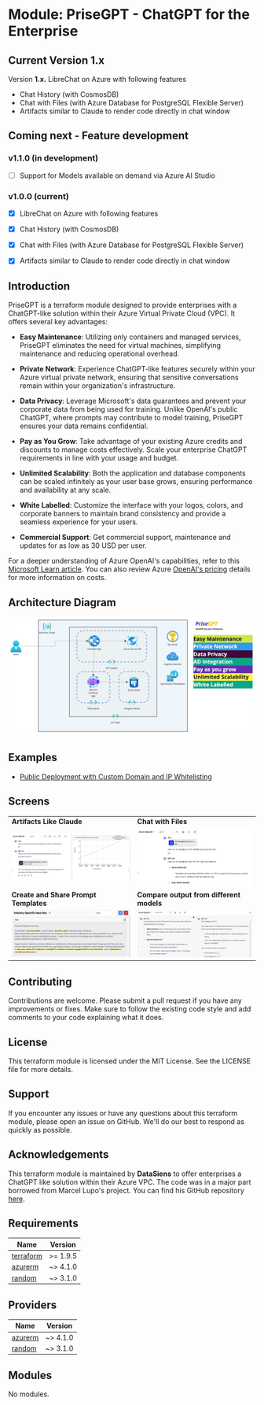 # Module: PriseGPT - ChatGPT for the Enterprise

## Current Version 1.x

Version **1.x.** LibreChat on Azure with following features
- Chat History (with CosmosDB)
- Chat with Files (with Azure Database for PostgreSQL Flexible Server)
- Artifacts similar to Claude to render code directly in chat window

## Coming next - Feature development

### v1.1.0 (in development)

- [ ] Support for Models available on demand via Azure AI Studio


### v1.0.0 (current)

- [x] LibreChat on Azure with following features
- [x] Chat History (with CosmosDB)
- [x] Chat with Files (with Azure Database for PostgreSQL Flexible Server)
- [x] Artifacts similar to Claude to render code directly in chat window


## Introduction

PriseGPT is a terraform module designed to provide enterprises with a ChatGPT-like solution within their Azure Virtual Private Cloud (VPC). It offers several key advantages:

- **Easy Maintenance**: Utilizing only containers and managed services, PriseGPT eliminates the need for virtual machines, simplifying maintenance and reducing operational overhead.

- **Private Network**: Experience ChatGPT-like features securely within your Azure virtual private network, ensuring that sensitive conversations remain within your organization's infrastructure.

- **Data Privacy**: Leverage Microsoft's data guarantees and prevent your corporate data from being used for training. Unlike OpenAI's public ChatGPT, where prompts may contribute to model training, PriseGPT ensures your data remains confidential.

- **Pay as You Grow**: Take advantage of your existing Azure credits and discounts to manage costs effectively. Scale your enterprise ChatGPT requirements in line with your usage and budget.

- **Unlimited Scalability**: Both the application and database components can be scaled infinitely as your user base grows, ensuring performance and availability at any scale.

- **White Labelled**: Customize the interface with your logos, colors, and corporate banners to maintain brand consistency and provide a seamless experience for your users.

- **Commercial Support**: Get commercial support, maintenance and updates for as low as 30 USD per user.

For a deeper understanding of Azure OpenAI's capabilities, refer to this [Microsoft Learn article](https://learn.microsoft.com/en-us/azure/ai-services/openai/overview/?wt.mc_id=DT-MVP-5004771). You can also review Azure [OpenAI's pricing](https://azure.microsoft.com/en-us/pricing/details/cognitive-services/openai-service/) details for more information on costs.

## Architecture Diagram

![PriseGPT Azure Architecture](https://raw.githubusercontent.com/datasiensai/terraform-azure-prisegpt/main/assets/PriseGPT_Azure_Architecture.jpg)

## Examples

- [Public Deployment with Custom Domain and IP Whitelisting](https://github.com/datasiensai/terraform-azure-prisegpt/tree/main/examples/public_deployment_with_custom_domain)

## Screens

<table>
  <tr>
    <td><strong>Artifacts Like Claude</strong></td>
    <td><strong>Chat with Files</strong></td>
  </tr>
  <tr>
    <td><img src="https://github.com/datasiensai/terraform-azure-prisegpt/blob/main/assets/Artifacts.png" alt="Artifacts Like Claude" style="max-width: 100%; height: auto;"></td>
    <td><img src="https://github.com/datasiensai/terraform-azure-prisegpt/blob/main/assets/FileChat.png" alt="Chat with Files" style="max-width: 100%; height: auto;"></td>
  </tr>
  <tr>
    <td><strong>Create and Share Prompt Templates</strong></td>
    <td><strong>Compare output from different models</strong></td>
  </tr>
  <tr>
    <td><img src="https://github.com/datasiensai/terraform-azure-prisegpt/blob/main/assets/PromptTemplates.png" alt="Create and Share Prompt Templates" style="max-width: 100%; height: auto;"></td>
    <td><img src="https://github.com/datasiensai/terraform-azure-prisegpt/blob/main/assets/ModelComparison.png" alt="Compare output from different models" style="max-width: 100%; height: auto;"></td>
  </tr>
</table>

## Contributing

Contributions are welcome. Please submit a pull request if you have any improvements or fixes. Make sure to follow the existing code style and add comments to your code explaining what it does.  

## License

This terraform module is licensed under the MIT License. See the LICENSE file for more details.  

## Support

If you encounter any issues or have any questions about this terraform module, please open an issue on GitHub. We'll do our best to respond as quickly as possible.  

## Acknowledgements

This terraform module is maintained by **DataSiens** to offer enterprises a ChatGPT like solution within their Azure VPC.
The code was in a major part borrowed from Marcel Lupo's project. You can find his GitHub repository [here](https://github.com/Pwd9000-ML).

<!-- BEGIN_TF_DOCS -->
## Requirements

| Name | Version |
|------|---------|
| <a name="requirement_terraform"></a> [terraform](#requirement\_terraform) | >= 1.9.5 |
| <a name="requirement_azurerm"></a> [azurerm](#requirement\_azurerm) | ~> 4.1.0 |
| <a name="requirement_random"></a> [random](#requirement\_random) | ~> 3.1.0 |

## Providers

| Name | Version |
|------|---------|
| <a name="provider_azurerm"></a> [azurerm](#provider\_azurerm) | ~> 4.1.0 |
| <a name="provider_random"></a> [random](#provider\_random) | ~> 3.1.0 |

## Modules

No modules.
